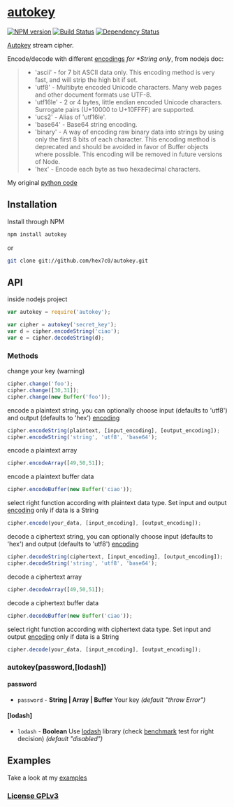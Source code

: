 # [autokey](http://supergiovane.tk/#/autokey)

[![NPM version](https://badge.fury.io/js/autokey.svg)](http://badge.fury.io/js/autokey)
[![Build Status](https://travis-ci.org/hex7c0/autokey.svg?branch=master)](https://travis-ci.org/hex7c0/autokey)
[![Dependency Status](https://david-dm.org/hex7c0/autokey/status.svg)](https://david-dm.org/hex7c0/autokey)

[Autokey](http://en.wikipedia.org/wiki/Autokey_cipher) stream cipher.

Encode/decode with different [encodings](http://nodejs.org/api/buffer.html#apicontent) _for *String only_, from nodejs doc:
> - 'ascii' - for 7 bit ASCII data only. This encoding method is very fast, and will strip the high bit if set.
> - 'utf8' - Multibyte encoded Unicode characters. Many web pages and other document formats use UTF-8.
> - 'utf16le' - 2 or 4 bytes, little endian encoded Unicode characters. Surrogate pairs (U+10000 to U+10FFFF) are supported.
> - 'ucs2' - Alias of 'utf16le'.
> - 'base64' - Base64 string encoding.
> - 'binary' - A way of encoding raw binary data into strings by using only the first 8 bits of each character. This encoding method is deprecated and should be avoided in favor of Buffer objects where possible. This encoding will be removed in future versions of Node.
> - 'hex' - Encode each byte as two hexadecimal characters.

My original [python code](https://github.com/hex7c0/EncryptoPy/blob/master/modules/autokey.py)

## Installation

Install through NPM

```bash
npm install autokey
```
or
```bash
git clone git://github.com/hex7c0/autokey.git
```

## API

inside nodejs project
```js
var autokey = require('autokey');

var cipher = autokey('secret_key');
var d = cipher.encodeString('ciao');
var e = cipher.decodeString(d);
```

### Methods

change your key (warning)
```js
cipher.change('foo');
cipher.change([30,31]);
cipher.change(new Buffer('foo'));
```

encode a plaintext string, you can optionally choose input (defaults to 'utf8') and output (defaults to 'hex') [encoding](http://nodejs.org/api/buffer.html#apicontent)
```js
cipher.encodeString(plaintext, [input_encoding], [output_encoding]);
cipher.encodeString('string', 'utf8', 'base64');
```

encode a plaintext array
```js
cipher.encodeArray([49,50,51]);
```

encode a plaintext buffer data
```js
cipher.encodeBuffer(new Buffer('ciao'));
```

select right function according with plaintext data type. Set input and output [encoding](http://nodejs.org/api/buffer.html#apicontent) only if data is a String
```js
cipher.encode(your_data, [input_encoding], [output_encoding]);
```

decode a ciphertext string, you can optionally choose input (defaults to 'hex') and output (defaults to 'utf8') [encoding](http://nodejs.org/api/buffer.html#apicontent)
```js
cipher.decodeString(ciphertext, [input_encoding], [output_encoding]);
cipher.decodeString('string', 'utf8', 'base64');
```

decode a ciphertext array
```js
cipher.decodeArray([49,50,51]);
```

decode a ciphertext buffer data
```js
cipher.decodeBuffer(new Buffer('ciao'));
```

select right function according with ciphertext data type. Set input and output [encoding](http://nodejs.org/api/buffer.html#apicontent) only if data is a String
```js
cipher.decode(your_data, [input_encoding], [output_encoding]);
```

### autokey(password,[lodash])

#### password

 - `password` - **String | Array | Buffer** Your key *(default "throw Error")*

#### [lodash]

 - `lodash` - **Boolean** Use [lodash](http://lodash.com/) library (check [benchmark](test/benchmark.js) test for right decision) *(default "disabled")*

## Examples

Take a look at my [examples](examples)

### [License GPLv3](license)
